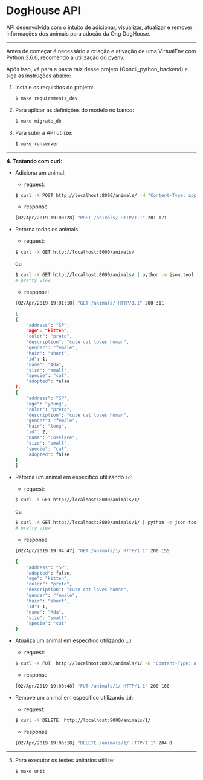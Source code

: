 # DogHouse API


API desenvolvida com o intuito de adicionar, visualizar, atualizar e remover informações dos animais para adoção da Ong DogHouse.

***

Antes de começar é necessário a criação e ativação de uma VirtualEnv com Python 3.6.0, recomendo a utilização do pyenv.

Após isso, vá para a pasta raiz desse projeto (Concil_python_backend) e siga as instruções abaixo:

1. Instale os requisitos do projeto:

    ```bash
    $ make requirements_dev
    ```

2. Para aplicar as definições do modelo no banco:
    ```bash
    $ make migrate_db
    ```

3. Para subir a API utilize:
    ```bash
    $ make runserver
    ```

***
**4. Testando com curl:**
- Adiciona um animal:

    - request:

    ```bash
    $ curl -X POST http://localhost:8000/animals/ -H "Content-Type: application/json" -d '{"name": "Ada","specie": "cat","gender": "female","age": "kitten","size": "small","hair": "short","color": "preto","description": "cute cat loves human","address": "SP","adopted": false}'
    ```

    - response

    ```bash
    [02/Apr/2019 19:00:28] "POST /animals/ HTTP/1.1" 201 171
    ```

- Retorna todas os animais:

    - request:

    ```bash
    $ curl -X GET http://localhost:8000/animals/
    ```

    ou
    ```bash
    $ curl -X GET http://localhost:8000/animals/ | python -m json.tool
    # pretty view
    ```

    - response:

    ```bash
    [02/Apr/2019 19:01:10] "GET /animals/ HTTP/1.1" 200 311
    ```
    ```bash
    [
    {
        "address": "SP",
        "age": "kitten",
        "color": "preto",
        "description": "cute cat loves human",
        "gender": "female",
        "hair": "short",
        "id": 1,
        "name": "Ada",
        "size": "small",
        "specie": "cat",
        "adopted": false
    },
    {
        "address": "SP",
        "age": "young",
        "color": "preto",
        "description": "cute cat loves human",
        "gender": "female",
        "hair": "long",
        "id": 2,
        "name": "Lovelace",
        "size": "small",
        "specie": "cat",
        "adopted": false
    }
    ]

    ```

- Retorna um animal em específico utilizando `id`:

    - request:

    ```bash
    $ curl -X GET http://localhost:8000/animals/1/
    ```

    ou

    ```bash
    $ curl -X GET http://localhost:8000/animals/1/ | python -m json.tool
    # pretty view
    ```

    - response

    ```bash
    [02/Apr/2019 19:04:47] "GET /animals/1/ HTTP/1.1" 200 155
    ```
    ```bash
    {
        "address": "SP",
        "adopted": false,
        "age": "kitten",
        "color": "preto",
        "description": "cute cat loves human",
        "gender": "female",
        "hair": "short",
        "id": 1,
        "name": "Ada",
        "size": "small",
        "specie": "cat"
    }

    ```

- Atualiza um animal em específico utilizando `id`:

    - request:

    ```bash
    $ curl -X PUT  http://localhost:8000/animals/1/ -H "Content-Type: application/json" -d '{"name": "Lovelace","specie": "cat","gender": "female","age": "kitten","size": "small","hair": "short","color": "preto","description": "adopted","address": "SP","adopted": true}'
    ```

    - response

    ```bash
    [02/Apr/2019 19:08:48] "PUT /animals/1/ HTTP/1.1" 200 160
    ```

- Remove um animal em específico utilizando `id`:

    - request:

    ```bash
    $ curl -X DELETE  http://localhost:8000/animals/1/
    ```

    - response

    ```bash
    [02/Apr/2019 19:06:18] "DELETE /animals/1/ HTTP/1.1" 204 0
    ```


***

5. Para executar os testes unitários utilize:

    ```bash
    $ make unit
    ```
